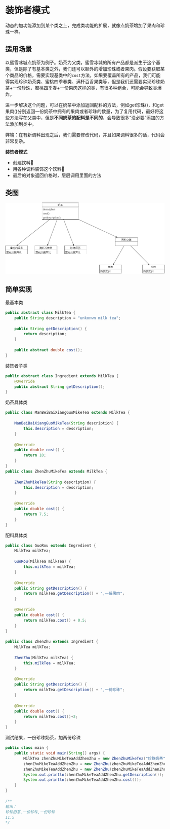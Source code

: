 # 装饰者模式

动态的加功能添加到某个类之上，完成类功能的扩展，就像点奶茶增加了果肉和珍珠一样。

## 适用场景

以蜜雪冰城点奶茶为例子。奶茶为父类，蜜雪冰城的所有产品都是派生于这个基类，但是除了有基本类之外，我们还可以额外的增加珍珠或者果肉。假设要获取某个商品的价格，需要实现基类中的`cost`方法，如果要覆盖所有的产品，我们可能得实现珍珠奶茶类、蜜桃四季春类、满杯百香果类等，但是我们还需要实现珍珠奶茶+一份珍珠，蜜桃四季春+一份果肉这样的类，有很多种组合，可能会导致类爆炸。

进一步解决这个问题，可以在奶茶中添加返回配料的方法，例如get珍珠()，和get果肉()分别返回一份奶茶中拥有的果肉或者珍珠的数量，为了复用代码，最好将这些方法写在父类中，但是**不同奶茶的配料是不同的**，会导致很多“没必要”添加的方法添加到类中。

弊端：在有新调料出现之后，我们需要修改代码，并且如果调料很多的话，代码会非常复杂。

**装饰者模式**

* 创建饮料:milk_glass:
* 用各种调料装饰这个饮料:deciduous_tree:
* 最后的对象返回价格时，层层调用里面的方法

## 类图

![装饰者模式](md_img/装饰者模式/装饰者模式.png)

## 简单实现

最基本类

```java
public abstract class MilkTea {
    public String description = "unkonwn milk tea";

    public String getDescription() {
        return description;
    }

    public abstract double cost();
}
```

装饰者子类

```java
public abstract class Ingredient extends MilkTea {
    @Override
    public abstract String getDescription();
}
```

奶茶具体类

```java
public class ManBeiBaiXiangGuoMikeTea extends MilkTea {

    ManBeiBaiXiangGuoMikeTea(String description) {
        this.description = description;
    }

    @Override
    public double cost() {
        return 10;
    }
}
public class ZhenZhuMikeTea extends MilkTea {

    ZhenZhuMikeTea(String description) {
        this.description = description;
    }

    @Override
    public double cost() {
        return 7.5;
    }
}
```

配料具体类

```java
public class GuoRou extends Ingredient {
    MilkTea milkTea;

    GuoRou(MilkTea milkTea) {
        this.milkTea = milkTea;
    }

    @Override
    public String getDescription() {
        return milkTea.getDescription() + ",一份果肉";
    }

    @Override
    public double cost() {
        return milkTea.cost() + 0.5;
    }
}

public class ZhenZhu extends Ingredient {
    MilkTea milkTea;

    ZhenZhu(MilkTea milkTea) {
        this.milkTea = milkTea;
    }

    @Override
    public String getDescription() {
        return milkTea.getDescription() + ",一份珍珠";
    }

    @Override
    public double cost() {
        return milkTea.cost()+2;
    }
}
```

测试结果，一份珍珠奶茶，加两份珍珠

```java
public class main {
    public static void main(String[] args) {
        MilkTea zhenZhuMikeTeaAddZhenZhu = new ZhenZhuMikeTea("珍珠奶茶");
        zhenZhuMikeTeaAddZhenZhu = new ZhenZhu(zhenZhuMikeTeaAddZhenZhu);
        zhenZhuMikeTeaAddZhenZhu = new ZhenZhu(zhenZhuMikeTeaAddZhenZhu);
        System.out.println(zhenZhuMikeTeaAddZhenZhu.getDescription());
        System.out.println(zhenZhuMikeTeaAddZhenZhu.cost());
    }
}

/**
输出：
珍珠奶茶,一份珍珠,一份珍珠
11.5
*/
```

